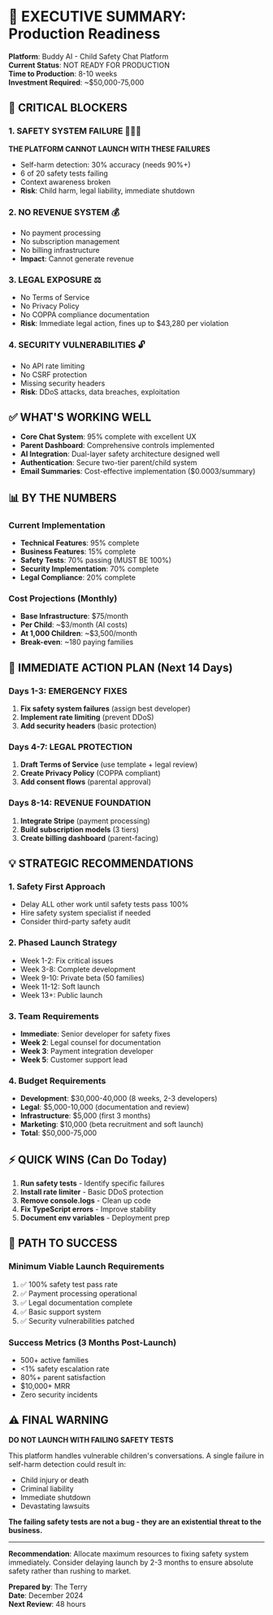 # 🚨 EXECUTIVE SUMMARY: Production Readiness

**Platform**: Buddy AI - Child Safety Chat Platform  
**Current Status**: NOT READY FOR PRODUCTION  
**Time to Production**: 8-10 weeks  
**Investment Required**: ~$50,000-75,000  

## 🛑 CRITICAL BLOCKERS

### 1. **SAFETY SYSTEM FAILURE** 🚨🚨🚨
**THE PLATFORM CANNOT LAUNCH WITH THESE FAILURES**
- Self-harm detection: 30% accuracy (needs 90%+)
- 6 of 20 safety tests failing
- Context awareness broken
- **Risk**: Child harm, legal liability, immediate shutdown

### 2. **NO REVENUE SYSTEM** 💰
- No payment processing
- No subscription management
- No billing infrastructure
- **Impact**: Cannot generate revenue

### 3. **LEGAL EXPOSURE** ⚖️
- No Terms of Service
- No Privacy Policy
- No COPPA compliance documentation
- **Risk**: Immediate legal action, fines up to $43,280 per violation

### 4. **SECURITY VULNERABILITIES** 🔓
- No API rate limiting
- No CSRF protection
- Missing security headers
- **Risk**: DDoS attacks, data breaches, exploitation

## ✅ WHAT'S WORKING WELL

- **Core Chat System**: 95% complete with excellent UX
- **Parent Dashboard**: Comprehensive controls implemented
- **AI Integration**: Dual-layer safety architecture designed well
- **Authentication**: Secure two-tier parent/child system
- **Email Summaries**: Cost-effective implementation ($0.0003/summary)

## 📊 BY THE NUMBERS

### Current Implementation
- **Technical Features**: 95% complete
- **Business Features**: 15% complete
- **Safety Tests**: 70% passing (MUST BE 100%)
- **Security Implementation**: 70% complete
- **Legal Compliance**: 20% complete

### Cost Projections (Monthly)
- **Base Infrastructure**: $75/month
- **Per Child**: ~$3/month (AI costs)
- **At 1,000 Children**: ~$3,500/month
- **Break-even**: ~180 paying families

## 🎯 IMMEDIATE ACTION PLAN (Next 14 Days)

### Days 1-3: EMERGENCY FIXES
1. **Fix safety system failures** (assign best developer)
2. **Implement rate limiting** (prevent DDoS)
3. **Add security headers** (basic protection)

### Days 4-7: LEGAL PROTECTION
1. **Draft Terms of Service** (use template + legal review)
2. **Create Privacy Policy** (COPPA compliant)
3. **Add consent flows** (parental approval)

### Days 8-14: REVENUE FOUNDATION
1. **Integrate Stripe** (payment processing)
2. **Build subscription models** (3 tiers)
3. **Create billing dashboard** (parent-facing)

## 💡 STRATEGIC RECOMMENDATIONS

### 1. **Safety First Approach**
- Delay ALL other work until safety tests pass 100%
- Hire safety system specialist if needed
- Consider third-party safety audit

### 2. **Phased Launch Strategy**
- Week 1-2: Fix critical issues
- Week 3-8: Complete development
- Week 9-10: Private beta (50 families)
- Week 11-12: Soft launch
- Week 13+: Public launch

### 3. **Team Requirements**
- **Immediate**: Senior developer for safety fixes
- **Week 2**: Legal counsel for documentation
- **Week 3**: Payment integration developer
- **Week 5**: Customer support lead

### 4. **Budget Requirements**
- **Development**: $30,000-40,000 (8 weeks, 2-3 developers)
- **Legal**: $5,000-10,000 (documentation and review)
- **Infrastructure**: $5,000 (first 3 months)
- **Marketing**: $10,000 (beta recruitment and soft launch)
- **Total**: $50,000-75,000

## ⚡ QUICK WINS (Can Do Today)

1. **Run safety tests** - Identify specific failures
2. **Install rate limiter** - Basic DDoS protection
3. **Remove console.logs** - Clean up code
4. **Fix TypeScript errors** - Improve stability
5. **Document env variables** - Deployment prep

## 🚀 PATH TO SUCCESS

### Minimum Viable Launch Requirements
1. ✅ 100% safety test pass rate
2. ✅ Payment processing operational
3. ✅ Legal documentation complete
4. ✅ Basic support system
5. ✅ Security vulnerabilities patched

### Success Metrics (3 Months Post-Launch)
- 500+ active families
- <1% safety escalation rate
- 80%+ parent satisfaction
- $10,000+ MRR
- Zero security incidents

## ⚠️ FINAL WARNING

**DO NOT LAUNCH WITH FAILING SAFETY TESTS**

This platform handles vulnerable children's conversations. A single failure in self-harm detection could result in:
- Child injury or death
- Criminal liability
- Immediate shutdown
- Devastating lawsuits

**The failing safety tests are not a bug - they are an existential threat to the business.**

---

**Recommendation**: Allocate maximum resources to fixing safety system immediately. Consider delaying launch by 2-3 months to ensure absolute safety rather than rushing to market.

**Prepared by**: The Terry  
**Date**: December 2024  
**Next Review**: 48 hours